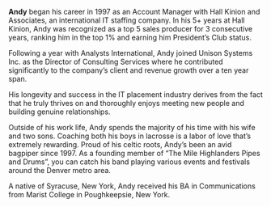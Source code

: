 **Andy** began his career in 1997 as an Account Manager with Hall Kinion and Associates, an international IT staffing company. In his 5+ years at Hall Kinion, Andy was recognized as a top 5 sales producer for 3 consecutive years, ranking him in the top 1% and earning him President’s Club status.

Following a year with Analysts International, Andy joined Unison Systems Inc. as the Director of Consulting Services where he contributed significantly to the company’s client and revenue growth over a ten year span.

His longevity and success in the IT placement industry derives from the fact that he truly thrives on and thoroughly enjoys meeting new people and building genuine relationships.

Outside of his work life, Andy spends the majority of his time with his wife and two sons.	Coaching both his boys in lacrosse is a labor of love that’s extremely rewarding.	Proud of his celtic roots, Andy’s been an avid bagpiper since 1997.	 As a founding member of “The Mile Highlanders Pipes and Drums”, you can catch his band playing various events and festivals around the Denver metro area.

A native of Syracuse, New York, Andy received his BA in Communications from Marist College in Poughkeepsie, New York.
